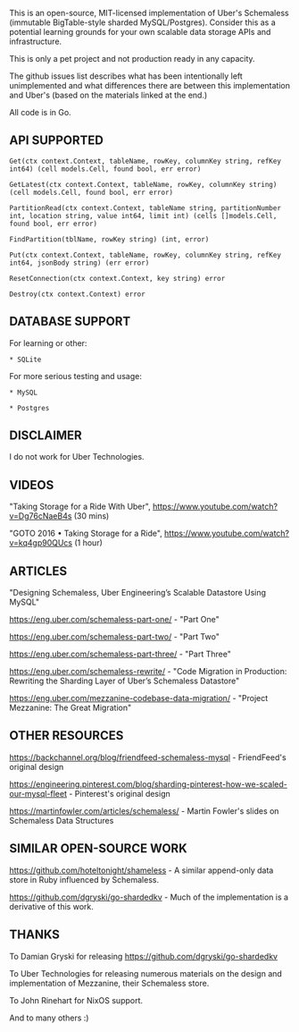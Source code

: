 This is an open-source, MIT-licensed implementation of Uber's Schemaless
(immutable BigTable-style sharded MySQL/Postgres). Consider this as a potential
learning grounds for your own scalable data storage APIs and infrastructure.

This is only a pet project and not production ready in any capacity.

The github issues list describes what has been intentionally left unimplemented and
what differences there are between this implementation and Uber's (based on the materials
linked at the end.)

All code is in Go.

## API SUPPORTED

```
Get(ctx context.Context, tableName, rowKey, columnKey string, refKey int64) (cell models.Cell, found bool, err error)

GetLatest(ctx context.Context, tableName, rowKey, columnKey string) (cell models.Cell, found bool, err error)

PartitionRead(ctx context.Context, tableName string, partitionNumber int, location string, value int64, limit int) (cells []models.Cell, found bool, err error)

FindPartition(tblName, rowKey string) (int, error) 

Put(ctx context.Context, tableName, rowKey, columnKey string, refKey int64, jsonBody string) (err error)

ResetConnection(ctx context.Context, key string) error

Destroy(ctx context.Context) error
```

## DATABASE SUPPORT

For learning or other:

	* SQLite

For more serious testing and usage:

	* MySQL

	* Postgres

## DISCLAIMER

I do not work for Uber Technologies.

## VIDEOS

"Taking Storage for a Ride With Uber", https://www.youtube.com/watch?v=Dg76cNaeB4s (30 mins)

"GOTO 2016 • Taking Storage for a Ride", https://www.youtube.com/watch?v=kq4gp90QUcs (1 hour)

## ARTICLES

"Designing Schemaless, Uber Engineering’s Scalable Datastore Using MySQL"

https://eng.uber.com/schemaless-part-one/ - "Part One"

https://eng.uber.com/schemaless-part-two/ - "Part Two"

https://eng.uber.com/schemaless-part-three/ - "Part Three" 

https://eng.uber.com/schemaless-rewrite/ - "Code Migration in Production: Rewriting the Sharding Layer of Uber’s Schemaless Datastore"

https://eng.uber.com/mezzanine-codebase-data-migration/ - "Project Mezzanine: The Great Migration"

## OTHER RESOURCES

https://backchannel.org/blog/friendfeed-schemaless-mysql - FriendFeed's original design

https://engineering.pinterest.com/blog/sharding-pinterest-how-we-scaled-our-mysql-fleet - Pinterest's original design

https://martinfowler.com/articles/schemaless/ - Martin Fowler's slides on Schemaless Data Structures

## SIMILAR OPEN-SOURCE WORK

https://github.com/hoteltonight/shameless - A similar append-only data store in Ruby influenced by Schemaless.

https://github.com/dgryski/go-shardedkv - Much of the implementation is a derivative of this work.

## THANKS

To Damian Gryski for releasing https://github.com/dgryski/go-shardedkv

To Uber Technologies for releasing numerous materials on the design and
implementation of Mezzanine, their Schemaless store.

To John Rinehart for NixOS support.

And to many others :)

